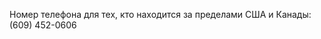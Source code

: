 Номер телефона для тех, кто находится за пределами США и Канады: (609) 452-0606

<!--HONumber=Jul16_HO3-->


